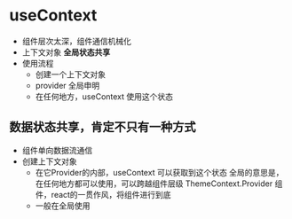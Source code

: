 # useContext

- 组件层次太深，组件通信机械化
- 上下文对象 **全局状态共享**
- 使用流程
  - 创建一个上下文对象
  - provider 全局申明
  - 在任何地方，useContext 使用这个状态

## 数据状态共享，肯定不只有一种方式
- 组件单向数据流通信
- 创建上下文对象
  - 在它Provider的内部，useContext 可以获取到这个状态 全局的意思是，在任何地方都可以使用，可以跨越组件层级
  ThemeContext.Provider 组件，react的一贯作风，将组件进行到底
  - 一般在全局使用